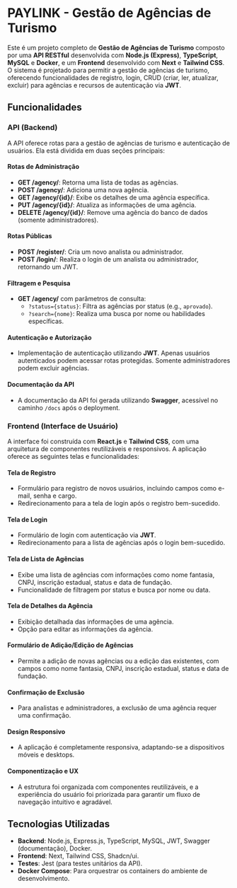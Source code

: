 # PAYLINK - Gestão de Agências de Turismo

Este é um projeto completo de **Gestão de Agências de Turismo** composto por uma **API RESTful** desenvolvida com **Node.js (Express)**, **TypeScript**, **MySQL** e **Docker**, e um **Frontend** desenvolvido com **Next** e **Tailwind CSS**. O sistema é projetado para permitir a gestão de agências de turismo, oferecendo funcionalidades de registro, login, CRUD (criar, ler, atualizar, excluir) para agências e recursos de autenticação via **JWT**.

## Funcionalidades

### API (Backend)
A API oferece rotas para a gestão de agências de turismo e autenticação de usuários. Ela está dividida em duas seções principais:

#### **Rotas de Administração**
- **GET /agency/**: Retorna uma lista de todas as agências.
- **POST /agency/**: Adiciona uma nova agência.
- **GET /agency/{id}/**: Exibe os detalhes de uma agência específica.
- **PUT /agency/{id}/**: Atualiza as informações de uma agência.
- **DELETE /agency/{id}/**: Remove uma agência do banco de dados (somente administradores).

#### **Rotas Públicas**
- **POST /register/**: Cria um novo analista ou administrador.
- **POST /login/**: Realiza o login de um analista ou administrador, retornando um JWT.

#### **Filtragem e Pesquisa**
- **GET /agency/** com parâmetros de consulta:
  - `?status={status}`: Filtra as agências por status (e.g., `aprovado`).
  - `?search={nome}`: Realiza uma busca por nome ou habilidades específicas.

#### **Autenticação e Autorização**
- Implementação de autenticação utilizando **JWT**. Apenas usuários autenticados podem acessar rotas protegidas. Somente administradores podem excluir agências.

#### **Documentação da API**
- A documentação da API foi gerada utilizando **Swagger**, acessível no caminho `/docs` após o deployment.

### Frontend (Interface de Usuário)
A interface foi construída com **React.js** e **Tailwind CSS**, com uma arquitetura de componentes reutilizáveis e responsivos. A aplicação oferece as seguintes telas e funcionalidades:

#### **Tela de Registro**
- Formulário para registro de novos usuários, incluindo campos como e-mail, senha e cargo.
- Redirecionamento para a tela de login após o registro bem-sucedido.

#### **Tela de Login**
- Formulário de login com autenticação via **JWT**.
- Redirecionamento para a lista de agências após o login bem-sucedido.

#### **Tela de Lista de Agências**
- Exibe uma lista de agências com informações como nome fantasia, CNPJ, inscrição estadual, status e data de fundação.
- Funcionalidade de filtragem por status e busca por nome ou data.

#### **Tela de Detalhes da Agência**
- Exibição detalhada das informações de uma agência.
- Opção para editar as informações da agência.

#### **Formulário de Adição/Edição de Agências**
- Permite a adição de novas agências ou a edição das existentes, com campos como nome fantasia, CNPJ, inscrição estadual, status e data de fundação.

#### **Confirmação de Exclusão**
- Para analistas e administradores, a exclusão de uma agência requer uma confirmação.

#### **Design Responsivo**
- A aplicação é completamente responsiva, adaptando-se a dispositivos móveis e desktops.

#### **Componentização e UX**
- A estrutura foi organizada com componentes reutilizáveis, e a experiência do usuário foi priorizada para garantir um fluxo de navegação intuitivo e agradável.

## Tecnologias Utilizadas

- **Backend**: Node.js, Express.js, TypeScript, MySQL, JWT, Swagger (documentação), Docker.
- **Frontend**: Next, Tailwind CSS, Shadcn/ui.
- **Testes**: Jest (para testes unitários da API).
- **Docker Compose**: Para orquestrar os containers do ambiente de desenvolvimento.
